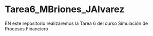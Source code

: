 # Tarea6_MBriones_JAlvarez
EN este repositorio realizaremos la Tarea 6 del curso Simulación de Procesos Financiero
